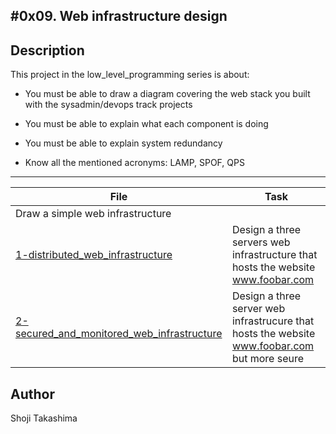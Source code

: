 #0x09. Web infrastructure design
---
## Description

This project in the low_level_programming series is about:

*  You must be able to draw a diagram covering the web stack you built with the sysadmin/devops track projects

*  You must be able to explain what each component is doing

*  You must be able to explain system redundancy

*  Know all the mentioned acronyms: LAMP, SPOF, QPS

---
File|Task
---|---
 | Draw a simple web infrastructure
[1-distributed_web_infrastructure ](./1-distributed_web_infrastructure ) | Design a three servers web infrastructure that hosts the website www.foobar.com
[2-secured_and_monitored_web_infrastructure ](./2-secured_and_monitored_web_infrastructure ) | Design a three server web infrastrucure that hosts the website www.foobar.com but more seure

## Author
 Shoji Takashima
